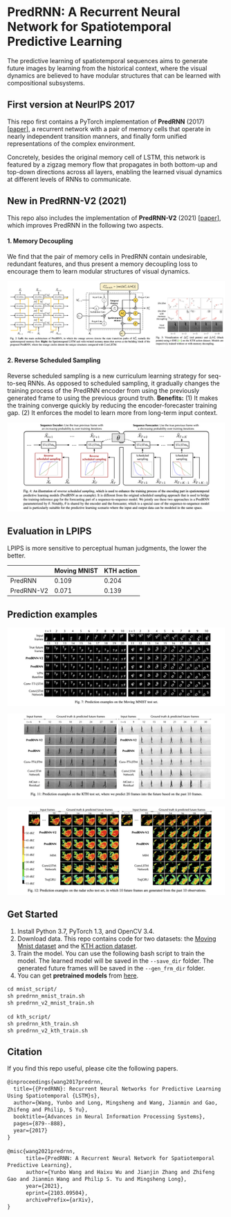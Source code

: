 # PredRNN: A Recurrent Neural Network for Spatiotemporal Predictive Learning

The predictive learning of spatiotemporal sequences aims to generate future images by learning from the historical context, where the visual dynamics are believed to have modular structures that can be learned with compositional subsystems.

## First version at NeurIPS 2017

This repo first contains a PyTorch implementation of **PredRNN** (2017) [[paper](https://papers.nips.cc/paper/6689-predrnn-recurrent-neural-networks-for-predictive-learning-using-spatiotemporal-lstms)], a recurrent network with a pair of memory cells that operate in nearly independent transition manners, and finally form unified representations of the complex environment. 

Concretely, besides the original memory cell of LSTM, this network is featured by a zigzag memory flow that propagates in both bottom-up and top-down directions across all layers, enabling the learned visual dynamics at different levels of RNNs to communicate.

## New in PredRNN-V2 (2021)

This repo also includes the implementation of **PredRNN-V2** (2021) [[paper](https://arxiv.org/pdf/2103.09504.pdf)], which improves PredRNN in the following two aspects.


#### 1. Memory Decoupling

We find that the pair of memory cells in PredRNN contain undesirable, redundant features, and thus present a memory decoupling loss to encourage them to learn modular structures of visual dynamics. 

![decouple](./pic/decouple.png)

#### 2. Reverse Scheduled Sampling

Reverse scheduled sampling is a new curriculum learning strategy for seq-to-seq RNNs. As opposed to scheduled sampling, it gradually changes the training process of the PredRNN encoder from using the previously generated frame to using the previous ground truth. **Benefits:** (1) It makes the training converge quickly by reducing the encoder-forecaster training gap. (2) It enforces the model to learn more from long-term input context. 

![rss](./pic/rss.png)

## Evaluation in LPIPS

LPIPS is more sensitive to perceptual human judgments, the lower the better.

|        | Moving MNIST | KTH action |
|  ----  | ----   | ---- |
| PredRNN  | 0.109 | 0.204 | 
| PredRNN-V2  | 0.071 | 0.139 | 

## Prediction examples

![mnist](./pic/mnist.png)

![kth](./pic/kth.png)

![radar](./pic/radar.png)

## Get Started

1. Install Python 3.7, PyTorch 1.3, and OpenCV 3.4.  
2. Download data. This repo contains code for two datasets: the [Moving Mnist dataset](https://1drv.ms/f/s!AuK5cwCfU3__fGzXjcOlzTQw158) and the [KTH action dataset](http://www.nada.kth.se/cvap/actions/).  
3.  Train the model. You can use the following bash script to train the model. The learned model will be saved in the `--save_dir` folder. 
The generated future frames will be saved in the `--gen_frm_dir` folder.  
4. You can get **pretrained models** from [here](https://cloud.tsinghua.edu.cn/d/72241e0046a74f81bf29/).
```
cd mnist_script/
sh predrnn_mnist_train.sh
sh predrnn_v2_mnist_train.sh

cd kth_script/
sh predrnn_kth_train.sh
sh predrnn_v2_kth_train.sh
```

## Citation

If you find this repo useful, please cite the following papers.
```
@inproceedings{wang2017predrnn,
  title={{PredRNN}: Recurrent Neural Networks for Predictive Learning Using Spatiotemporal {LSTM}s},
  author={Wang, Yunbo and Long, Mingsheng and Wang, Jianmin and Gao, Zhifeng and Philip, S Yu},
  booktitle={Advances in Neural Information Processing Systems},
  pages={879--888},
  year={2017}
}

@misc{wang2021predrnn,
      title={PredRNN: A Recurrent Neural Network for Spatiotemporal Predictive Learning}, 
      author={Yunbo Wang and Haixu Wu and Jianjin Zhang and Zhifeng Gao and Jianmin Wang and Philip S. Yu and Mingsheng Long},
      year={2021},
      eprint={2103.09504},
      archivePrefix={arXiv},
}
```
 
